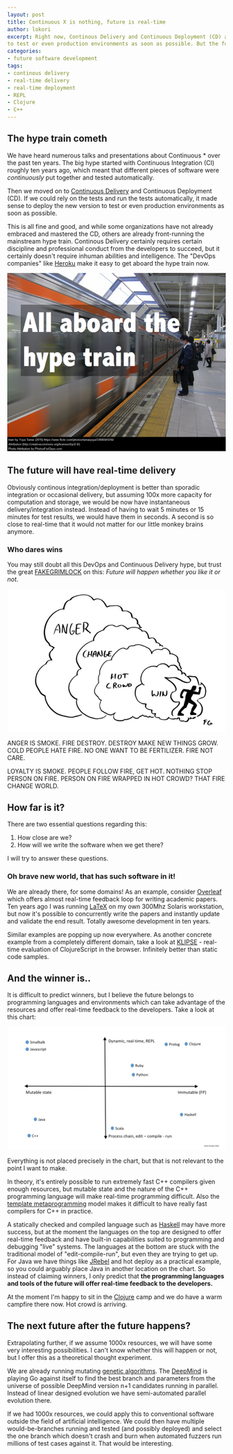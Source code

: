 ```yaml
---
layout: post
title: Continuous X is nothing, future is real-time
author: lokori
excerpt: Right now, Continous Delivery and Continuous Deployment (CD) and DevOps are all the rage. It makes sense to deploy the new version 
to test or even production environments as soon as possible. But the future is not continous, it will be real-time, so better get ready... or else.
categories: 
- future software development
tags:
- continous delivery
- real-time delivery
- real-time deployment
- REPL
- Clojure
- C++
---
```


## The hype train cometh 


We have heard numerous talks and presentations about Continuous * over the past ten years. The big hype started with Continuous Integration (CI) roughly ten years ago, which meant
that different pieces of software were *continuously* put together and tested automatically.

Then we moved on to [Continuous Delivery](https://en.wikipedia.org/wiki/Continuous_delivery) and Continuous Deployment (CD). If we could rely
on the tests and run the tests automatically, it made sense to deploy the new version to test or even production environments as soon as possible. 

This is all fine and good, and while some organizations have not already embraced and mastered the CD, others are already front-running the mainstream hype train. Continous Delivery
certainly requires certain discipline and professional conduct from the developers to succeed, but it certainly doesn't require inhuman
abilities and intelligence. The "DevOps companies" like [Heroku](https://www.heroku.com/) make it easy to get aboard the hype train now.

![All aboard the hype train](/img/real-time-deployment/hypetrain.png)


## The future will have real-time delivery

Obviously continous integration/deployment is better than sporadic integration or occasional delivery, but
assuming 100x more capacity for computation and storage, we would be now have instantaneous delivery/integration instead. Instead of having to wait 5 minutes or 15 minutes for test
results, we would have them in seconds. A second is so close to real-time that it would not matter for our little monkey brains anymore.

### Who dares wins

You may still doubt all this DevOps and Continuous Delivery hype, but trust the great [FAKEGRIMLOCK](http://fakegrimlock.com/) on this: 
_Future will happen whether you like it or not_.

![Hot crowd drives the change](/img/real-time-deployment/hotcrowd-fakegrimlock.png)

ANGER IS SMOKE. FIRE DESTROY. DESTROY MAKE NEW THINGS GROW. COLD PEOPLE
HATE FIRE. NO ONE WANT TO BE FERTILIZER. FIRE NOT CARE.

LOYALTY IS SMOKE. PEOPLE FOLLOW FIRE, GET HOT. NOTHING STOP PERSON ON FIRE.
PERSON ON FIRE WRAPPED IN HOT CROWD? THAT FIRE CHANGE WORLD.

## How far is it?

There are two essential questions regarding this:

1. How close are we? 
2. How will we write the software when we get there?

I will try to answer these questions.

### Oh brave new world, that has such software in it!

We are already there, for some domains! As an example, consider [Overleaf](https://www.overleaf.com) which offers
almost real-time feedback loop for writing academic papers. Ten years ago I was running
[LaTeX](https://en.wikipedia.org/wiki/LaTeX) on my own 300Mhz Solaris workstation, but now it's possible to concurrently write
the papers and instantly update and validate the end result. Totally awesome development in ten years.

Similar examples are popping up now everywhere. As another concrete example from
a completely different domain, take a look at [KLIPSE](https://github.com/viebel/klipse) - real-time evaluation of ClojureScript in 
the browser. Infinitely better than static code samples. 

## And the winner is..

It is difficult to predict winners, but I believe the future belongs to programming languages
and environments which can take advantage of the resources and offer real-time feedback to
the developers. Take a look at this chart:

![programming languages](/img/real-time-deployment/programming_languages.jpg)

Everything is not placed precisely in the chart, but that is not relevant to the point I want to make.

In theory, it's entirely possible to run extremely fast C++ compilers given 
enough resources, but mutable state and the nature of the C++ programming language 
will make real-time programming difficult. Also the [template metaprogramming](https://en.wikipedia.org/wiki/Template_metaprogramming) 
model makes it  difficult to have really fast compilers for C++ in practice.

A statically checked and compiled language such as [Haskell](https://www.haskell.org/) may have more success, but at the moment 
the languages on the top are designed to offer real-time feedback and have built-in capabilities 
suited to programming and debugging "live" systems. The languages at the bottom are stuck with the
traditional model of "edit-compile-run", but even they are trying to get up. For Java we have things
like [JRebel](https://zeroturnaround.com/software/jrebel/) and hot deploy as a practical example, so you
could arguably place Java in another location on the chart. So instead of claiming winners, I only 
predict that **the programming languages and tools of the future will offer real-time feedback to the developers.**

At the moment I'm happy to sit in the [Clojure](http://clojure.org/) camp and we do have a warm campfire there now. 
Hot crowd is arriving.

## The next future after the future happens?

Extrapolating further, if we assume 1000x resources, we will have some very interesting possibilities. 
I can't know whether this will happen or not, but I offer this as a theoretical thought experiment.

We are already running mutating [genetic algorithms](https://en.wikipedia.org/wiki/Genetic_algorithm). The [DeepMind](https://deepmind.com/) is playing Go against itself to 
find the best branch and parameters from the universe of possible DeepMind version n+1 candidates running in parallel. Instead of linear designed evolution we have semi-automated parallel evolution there.

If we had 1000x resources, we could apply this to conventional software outside the field of artificial
intelligence. We could then have multiple would-be-branches running and tested (and possibly deployed) and
select the one branch which doesn't crash and burn when automated fuzzers run millions of test 
cases against it. That would be interesting.

